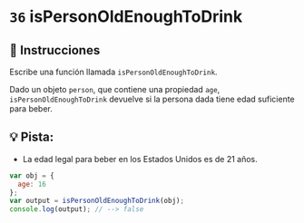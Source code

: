 # `36` isPersonOldEnoughToDrink

## 📝 Instrucciones

Escribe una función llamada `isPersonOldEnoughToDrink`.

Dado un objeto `person`, que contiene una propiedad `age`, `isPersonOldEnoughToDrink` devuelve si la persona dada tiene edad suficiente para beber.

## :bulb: Pista:

 * La edad legal para beber en los Estados Unidos es de 21 años.

```Javascript
var obj = {
  age: 16
};
var output = isPersonOldEnoughToDrink(obj);
console.log(output); // --> false
```
